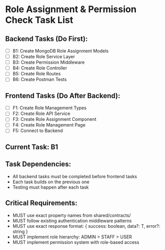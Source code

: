 # Role Assignment & Permission Check Task List

## Backend Tasks (Do First):
- [ ] B1: Create MongoDB Role Assignment Models
- [ ] B2: Create Role Service Layer
- [ ] B3: Create Permission Middleware
- [ ] B4: Create Role Controller
- [ ] B5: Create Role Routes
- [ ] B6: Create Postman Tests

## Frontend Tasks (Do After Backend):
- [ ] F1: Create Role Management Types
- [ ] F2: Create Role API Service
- [ ] F3: Create Role Assignment Component
- [ ] F4: Create Role Management Page
- [ ] F5: Connect to Backend

## Current Task: B1

## Task Dependencies:
- All backend tasks must be completed before frontend tasks
- Each task builds on the previous one
- Testing must happen after each task

## Critical Requirements:
- MUST use exact property names from shared/contracts/
- MUST follow existing authentication middleware patterns
- MUST use exact response format: { success: boolean, data?: T, error?: string }
- MUST implement role hierarchy: ADMIN > STAFF > USER
- MUST implement permission system with role-based access